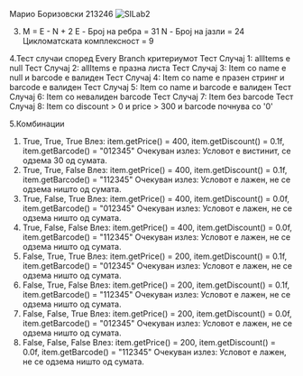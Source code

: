 Марио Боризовски 213246
![SILab2](https://github.com/MarioBorizovski/SI_2024_lab2_213246/assets/166833105/c6184a12-dbd5-4660-84ae-94472ec5db2e)

3. M = E - N + 2 
E - Број на ребра = 31
N - Број на јазли = 24
Цикломатската комплексност = 9

4.Тест случаи според Every Branch критериумот
	Тест Случај 1: allItems е null
	Тест Случај 2: allItems е празна листа
	Тест Случај 3: Item со name е null и barcode е валиден
	Тест Случај 4: Item со name е празен стринг и barcode е валиден
	Тест Случај 5: Item со name и barcode е валиден
	Тест Случај 6: Item со невалиден barcode
	Тест Случај 7: Item без barcode
	Тест Случај 8: Item со discount > 0 и price > 300 и barcode почнува со '0'

5.Комбинации
1.	True, True, True
Влез: item.getPrice() = 400, item.getDiscount() = 0.1f, item.getBarcode() = "012345"
Очекуван излез: Условот е вистинит, се одзема 30 од сумата.
2.	True, True, False
Влез: item.getPrice() = 400, item.getDiscount() = 0.1f, item.getBarcode() = "112345"
Очекуван излез: Условот е лажен, не се одзема ништо од сумата.
3.	True, False, True
Влез: item.getPrice() = 400, item.getDiscount() = 0.0f, item.getBarcode() = "012345"
Очекуван излез: Условот е лажен, не се одзема ништо од сумата.
4.	True, False, False
Влез: item.getPrice() = 400, item.getDiscount() = 0.0f, item.getBarcode() = "112345"
Очекуван излез: Условот е лажен, не се одзема ништо од сумата.
5.	False, True, True
Влез: item.getPrice() = 200, item.getDiscount() = 0.1f, item.getBarcode() = "012345"
Очекуван излез: Условот е лажен, не се одзема ништо од сумата.
6.	False, True, False
Влез: item.getPrice() = 200, item.getDiscount() = 0.1f, item.getBarcode() = "112345"
Очекуван излез: Условот е лажен, не се одзема ништо од сумата.
7.	False, False, True
Влез: item.getPrice() = 200, item.getDiscount() = 0.0f, item.getBarcode() = "012345"
Очекуван излез: Условот е лажен, не се одзема ништо од сумата.
8.	False, False, False
Влез: item.getPrice() = 200, item.getDiscount() = 0.0f, item.getBarcode() = "112345"
Очекуван излез: Условот е лажен, не се одзема ништо од сумата.